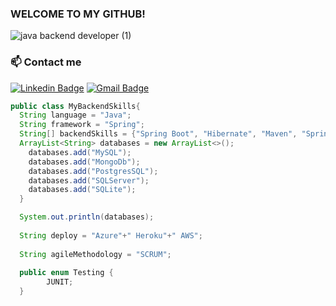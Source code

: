### WELCOME TO MY GITHUB!
![java backend developer (1)](https://user-images.githubusercontent.com/63068481/170809286-001b2a4e-7383-4ec1-bd18-f27d50faf64a.png)

### 📫 Contact me
[![Linkedin Badge](https://img.shields.io/badge/-LinkedIn-blue?style=flat-square&logo=Linkedin&logoColor=white&link=https://www.linkedin.com/in/omariosouto)](https://www.linkedin.com/in/thiago-freitas-b6986a155/)
[![Gmail Badge](https://img.shields.io/badge/-Gmail-7159c1?style=flat-square&logo=Gmail&logoColor=white&color=red&link=mailto:thiagofreitas201717@gmail.com)](mailto:thiagofreitas201717@gmail.com)

```java 
public class MyBackendSkills{
  String language = "Java"; 
  String framework = "Spring";
  String[] backendSkills = {"Spring Boot", "Hibernate", "Maven", "Spring Security", "MVC"};
  ArrayList<String> databases = new ArrayList<>();
    databases.add("MySQL");
    databases.add("MongoDb");
    databases.add("PostgresSQL");
    databases.add("SQLServer");
    databases.add("SQLite");
  }

  System.out.println(databases);
  
  String deploy = "Azure"+" Heroku"+" AWS";
 
  String agileMethodology = "SCRUM";
  
  public enum Testing {
        JUNIT;
  }

```
